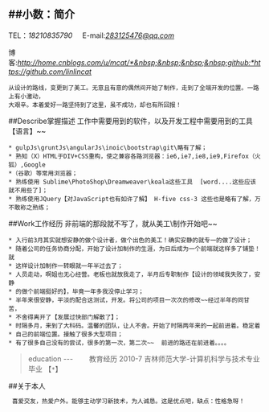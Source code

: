 ##小数：简介
---
TEL：*18210835790* &nbsp;&nbsp;&nbsp;&nbsp;E-mail:*283125476@qq.com*

博客:*http://home.cnblogs.com/u/mcat/*&nbsp;&nbsp;&nbsp;&nbsp;github:*https://github.com/linlincat*
```
从设计的路线，变更到了美工。无意且有意的偶然间开始了制作，走到了全端开发的位置。一路上有小激动，
大艰辛。本着爱好一路坚持到了这里，虽不成功，却也有所回报！
```
##Describe掌握描述
工作中需要用到的软件，以及开发工程中需要用到的工具【语言】~~


    * gulpJs\gruntJs\angularJs\inoic\bootstrap\git\略有了解；
    * 熟知（X）HTML于DIV+CSS重构，使之兼容各路浏览器：ie6,ie7,ie8,ie9,Firefox（火狐）,Google
    *（谷歌）等常用浏览器；
    * 熟练使用 Sublime\PhotoShop\Dreamweaver\koala这些工具  [word....这些应该就不用些了]；
    * 熟练使用JQuery【对JavaScript也有如许了解】 H-five css-3 这些也是略有了解，万不敢称之熟练；



##Work工作经历
非前端的那段就不写了，就从美工\制作开始吧~~

    * 入行前3月其实就想安静的做个设计者，做个出色的美工！确实安静的就专一的做了设计；
    * 随着公司的任务协商分配，开始了设计加制作的生涯，为日后成为一个前端就这样多了铺垫！就
    * 这样设计加制作一转眼就一年半过去了；
    * 人员走动，啊姐也无心经营。老板也就放我走了，半月后专职制作【设计的领域我失败了，安静
    * 的做个前端挺好的】，毕竟一年多我没停止学习；
    * 半年来很安静，平淡的配合这测试，开发。将公司的项目一次次的修改~~经过半年的同甘苦，
    * 不舍得离开了【发展过快部门解散了】；
    * 时隔多月，来到了大科码。温馨的团队，让人不舍。开始了时隔两年来的一起前进着。稳定着
    * 自己的前端位置。接触了很多大型项目；
    * 有了很多自己没有的尝试，很多的第一次，第二次~~  前进的路还在前进着。。。。


> education --- 　　教育经历
> 2010-7 吉林师范大学-计算机科学与技术专业 毕业   【`*`】


##关于本人

```javascript
 喜爱交友，热爱户外。能够主动学习新技术，为人诚恳。这是优点吧，缺点：性格急呀！
```

